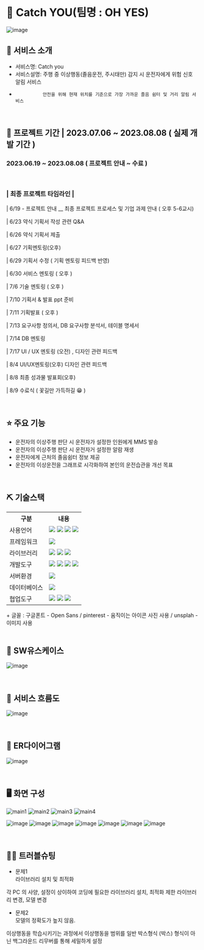 # 📎 Catch YOU(팀명 : OH YES)
![image](https://github.com/2021-SMHRD-KDT-BigData-18/CatchMe/assets/130841823/4bdfc7ba-7183-48f4-9278-81be587043e6)




## 👀 서비스 소개
* 서비스명: Catch you
* 서비스설명: 주행 중 이상행동(졸음운전, 주시태만) 감지 시 운전자에게 위험 신호 알림 서비스
*               안전을 위해 현재 위치를 기준으로 가장 가까운 졸음 쉼터 및 거리 알림 서비스
<br>

## 📅 프로젝트 기간 | 2023.07.06 ~ 2023.08.08 ( 실제 개발 기간 )
### 2023.06.19 ~ 2023.08.08 ( 프로젝트 안내 ~ 수료 )
<br>

### | 최종 프로젝트 타임라인 |

| 6/19 - 프로젝트 안내 __ 최종 프로젝트 프로세스 및 기업 과제 안내 ( 오후 5-6교시)

| 6/23 약식 기획서 작성 관련 Q&A

| 6/26 약식 기획서 제출

| 6/27 기획멘토링(오후)

| 6/29 기획서 수정 ( 기획 멘토링 피드백 반영)

| 6/30 서비스 멘토링 ( 오후 )

| 7/6 기술 멘토링 ( 오후 )

| 7/10 기획서 & 발표 ppt 준비

| 7/11 기획발표 ( 오후 ) 

| 7/13 요구사항 정의서, DB 요구사항 분석서, 테이블 명세서 

| 7/14 DB 멘토링

| 7/17 UI / UX 멘토링 (오전) , 디자인 관련 피드백

| 8/4 UI/UX멘토링(오후) 디자인 관련 피드백

|  8/8 최종 성과물 발표회(오후)

|  8/9 수료식 (  꽃길만 가득하길 😁 )

<br>

## ⭐ 주요 기능
*  운전자의 이상주행 판단 시 운전자가 설정한 인원에게 MMS 발송
* 운전자의 이상주행 판단 시 운전자거 설정한 알람 재생 
* 운전자에게 근처의 졸음쉼터 정보 제공 
* 운전자의 이상운전을 그래프로 시각화하여 본인의 운전습관을 개선 목표
  
<br>


  ## ⛏ 기술스택  
<table>
    <tr>
        <th>구분</th>
        <th>내용</th>
    </tr>
    <tr>
        <td>사용언어</td>
        <td>
            <img src="https://img.shields.io/badge/Java-007396?style=for-the-badge&logo=java&logoColor=white"/>
            <img src="https://img.shields.io/badge/HTML5-E34F26?style=for-the-badge&logo=HTML5&logoColor=white"/>
            <img src="https://img.shields.io/badge/CSS3-1572B6?style=for-the-badge&logo=CSS3&logoColor=white"/>
            <img src="https://img.shields.io/badge/JavaScript-F7DF1E?style=for-the-badge&logo=JavaScript&logoColor=white"/>
        </td>
    </tr>
    <tr>
        <td>프레임워크</td>
        <td>
            <img src="https://img.shields.io/badge/spring-6DB33F?style=for-the-badge&logo=spring&logoColor=white"/>
        </td>
    </tr>
    <tr>
        <td>라이브러리</td>
        <td>
             <img src="https://img.shields.io/badge/BootStrap-7952B3?style=for-the-badge&logo=BootStrap&logoColor=white"/>
           <img src="https://img.shields.io/badge/jquery-0769AD?style=for-the-badge&logo=jquery&logoColor=white"/>
           <img src="https://img.shields.io/badge/chart.js-FF6384?style=for-the-badge&logo=chart.js&logoColor=white"/>
        </td>
    </tr>
    <tr>
        <td>개발도구</td>
        <td>
            <img src="https://img.shields.io/badge/Eclipse-2C2255?style=for-the-badge&logo=Eclipse&logoColor=white"/>
           <img src="https://img.shields.io/badge/jupyter-F37626?style=for-the-badge&logo=jupyter&logoColor=white"/>
          <img src="https://img.shields.io/badge/Node.js-339933?style=for-the-badge&logo=Node.js&logoColor=white"/>
            <img src="https://img.shields.io/badge/VSCode-007ACC?style=for-the-badge&logo=VisualStudioCode&logoColor=white"/>
        </td>
    </tr>
    <tr>
        <td>서버환경</td>
        <td>
            <img src="https://img.shields.io/badge/Apache Tomcat-D22128?style=for-the-badge&logo=Apache Tomcat&logoColor=white"/>
        </td>
    </tr>
    <tr>
        <td>데이터베이스</td>
        <td>
          <img src="https://img.shields.io/badge/mySql-4479A1?style=for-the-badge&logo=mySql&logoColor=white"/>
        </td>
    </tr>
    <tr>
        <td>협업도구</td>
        <td>
            <img src="https://img.shields.io/badge/Git-F05032?style=for-the-badge&logo=Git&logoColor=white"/>
            <img src="https://img.shields.io/badge/GitHub-181717?style=for-the-badge&logo=GitHub&logoColor=white"/>
          <img src="https://img.shields.io/badge/googledrive-4285F4?style=for-the-badge&logo=googledrive&logoColor=white"/>
        </td>
    </tr>
</table>
+ 글꼴 : 구글폰트 - Open Sans / pinterest - 움직이는 아이콘 사진 사용 / unsplah - 이미지 사용

<br>
  

<br>

## 📌 SW유스케이스
![image](https://github.com/2021-SMHRD-KDT-BigData-18/CatchMe/assets/130841823/eaa925e5-283d-453a-8c32-ff85c496aef0)

<br>

## 📌 서비스 흐름도
![image](https://github.com/2021-SMHRD-KDT-BigData-18/CatchMe/assets/130841823/a3c6eb9e-7a00-420d-9c0a-2541d748667a)

<br>

## 📌 ER다이어그램
![image](https://github.com/2021-SMHRD-KDT-BigData-18/CatchMe/assets/130841823/591abfe9-1fa7-43f4-8c7e-86eb9b6fc1e0)

<br>

## 🖥 화면 구성

![main1](https://github.com/2021-SMHRD-KDT-BigData-18/CatchMe/assets/95280085/dc79ef99-9a04-45f5-b575-02f88fcc200f)
![main2](https://github.com/2021-SMHRD-KDT-BigData-18/CatchMe/assets/95280085/18ea6d0a-2774-43b5-ab76-ea1060445705)
![main3](https://github.com/2021-SMHRD-KDT-BigData-18/CatchMe/assets/95280085/6986ff59-4c16-4061-9669-67b1c716fc33)
![main4](https://github.com/2021-SMHRD-KDT-BigData-18/CatchMe/assets/95280085/410873ef-d922-4958-aa96-f3f7a5c2fb05)


![image](https://github.com/2021-SMHRD-KDT-BigData-18/CatchMe/assets/130841823/81324b94-abac-4af8-9914-5ef3d7954289)
![image](https://github.com/2021-SMHRD-KDT-BigData-18/CatchMe/assets/130841823/dadb0477-1443-4528-9d67-c4ca037006f4)
![image](https://github.com/2021-SMHRD-KDT-BigData-18/CatchMe/assets/130841823/eb46bad4-e5be-44b2-a69f-e6dce01627e6)
![image](https://github.com/2021-SMHRD-KDT-BigData-18/CatchMe/assets/130841823/da6ee23e-4f97-4985-bcf2-dbb3bfadacaa)
![image](https://github.com/2021-SMHRD-KDT-BigData-18/CatchMe/assets/130841823/af3a684b-1f86-410f-b422-93a5d6da68eb)
![image](https://github.com/2021-SMHRD-KDT-BigData-18/CatchMe/assets/130841823/bebe02e8-2459-47a7-94d1-c88048a40820)
![image](https://github.com/2021-SMHRD-KDT-BigData-18/CatchMe/assets/130841823/41a85183-160c-4fce-a908-4fe3ba71bf55)



<br>

## 🤾‍♂ 트러블슈팅
  
* 문제1<br>
라이브러리 설치 및 최적화

각 PC 의 사양, 설정이 상이하여 코딩에 필요한 라이브러리 설치, 최적화 제한 
라이브러리 변경, 모델 변경
 
* 문제2<br>
모델의 정확도가 높지 않음.

이상행동을 학습시키기는 과정에서
이상행동을 범위를 일반 박스형식 (박스) 형식이 아닌
백그라운드 리무버를 통해 세밀하게 설정

